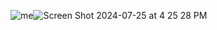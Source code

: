 

![me](https://github.com/user-attachments/assets/ef776ba0-b147-4410-b3a0-5332afb944ec)![Screen Shot 2024-07-25 at 4 25 28 PM](https://github.com/user-attachments/assets/bbcdecdd-9276-478c-810b-05230db74c22)

